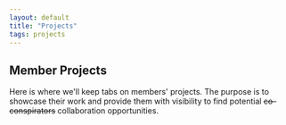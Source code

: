```yaml
---
layout: default
title: "Projects"
tags: projects
---
```


## Member Projects

Here is where we'll keep tabs on members' projects. The purpose is to showcase their work and provide them with visibility to find potential ~~co-conspirators~~ collaboration opportunities.
